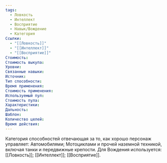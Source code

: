 ```yaml
---
tags:
  - Ловкость
  - Интеллект
  - Восприятие
  - Навык/Вождение
  - Категория
Ссылки:
  - "[[Ловкость]]"
  - "[[Интеллект]]"
  - "[[Восприятие]]"
Стоимость:
Стоимость выкупа:
Уровни:
Связанные навыки:
Источник:
Тип способности:
Время применения:
Стоимость применения:
Используемый пул:
Стоимость пула:
Характеристики:
Дальность:
Шаблон:
Количество целей:
Время действия:
---
```

Категория способностей отвечающая за то, как хорошо персонаж управляет: Автомобилями; Мотоциклами и прочей наземной техникой, включая танки и передвижные крепости. Для Вождения используется: [[Ловкость]]; [[Интеллект]]; [[Восприятие]]. 
